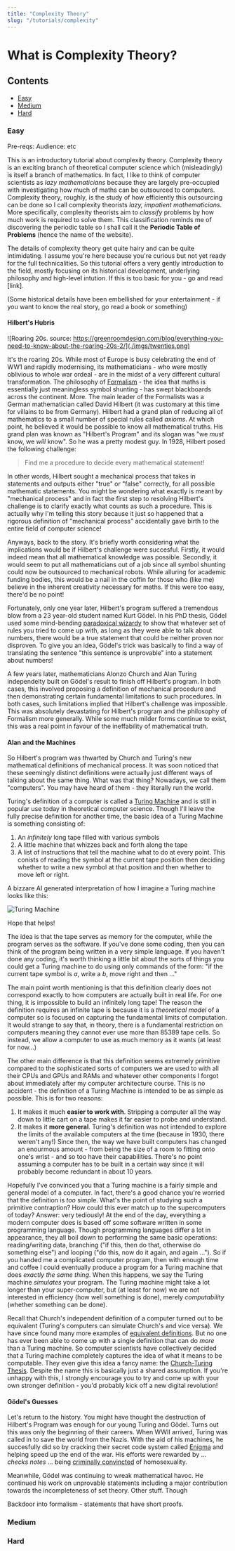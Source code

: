 ```yaml
---
title: "Complexity Theory"
slug: "/tutorials/complexity"
---
```

# What is Complexity Theory?

## Contents

- [Easy](#easy)
- [Medium](#medium)
- [Hard](#hard)


### Easy

Pre-reqs: 
Audience: 
etc

This is an introductory tutorial about complexity theory. Complexity theory is an exciting branch of theoretical computer science which (misleadingly) is itself a branch of mathematics. In fact, I like to think of computer scientists as *lazy mathematicians* because they are largely pre-occupied with investigating how much of maths can be outsourced to computers. Complexity theory, roughly, is the study of how efficiently this outsourcing can be done so I call complexity theorists *lazy, impatient mathematicians*. More specifically, complexity theorists aim to *classify* problems by how much work is required to solve them. This classification reminds me of discovering the periodic table so I shall call it the **Periodic Table of Problems** (hence the name of the website).

The details of complexity theory get quite hairy and can be quite intimidating. I assume you're here because you're curious but not yet ready for the full technicalities. So this tutorial offers a very gently introduction to the field, mostly focusing on its historical development, underlying philosophy and high-level intution. If this is too basic for you - go and read [link].

(Some historical details have been embellished for your entertainment - if you want to know the real story, go read a book or something)


#### Hilbert's Hubris

 ![Roaring 20s. source: https://greenroomdesign.com/blog/everything-you-need-to-know-about-the-roaring-20s-2/](./imgs/twenties.png)

It's the roaring 20s. While most of Europe is busy celebrating the end of WW1 and rapidly modernising, its mathematicians - who were mostly oblivious to whole war ordeal - are in the midst of a very different cultural transformation. The philosophy of [Formalism](https://en.wikipedia.org/wiki/Formalism_(philosophy_of_mathematics)) - the idea that maths is essentially just meaningless symbol shunting - has swept blackboards across the continent. More. The main leader of the Formalists was a German mathematician called David Hilbert (it was customary at this time for villains to be from Germany). Hilbert had a grand plan of reducing all of mathematics to a small number of special rules called *axioms*. At which point, he believed it would be possible to know all mathematical truths. His grand plan was known as "Hilbert's Program" and its slogan was "we *must* know, we *will* know". So he was a pretty modest guy. In 1928, Hilbert posed the following challenge:

>Find me a procedure to decide every mathematical statement!

In other words, Hilbert sought a mechanical process that takes in statements and outputs either "true" or "false" correctly, for all possible mathematic statements. You might be wondering what exactly is meant by "mechanical process" and in fact the first step to resolving Hilbert's challenge is to clarify exactly what counts as such a procedure. This is actually why I'm telling this story because it just so happened that a rigorous definition of "mechanical process" accidentally gave birth to the entire field of computer science!

Anyways, back to the story. It's briefly worth considering what the implications would be if Hilbert's challenge were succesful. Firstly, it would indeed mean that all mathematical knowledge was possible. Secondly, it would seem to put all mathematicians out of a job since all symbol shunting could now be outsourced to mechanical robots. While alluring for academic funding bodies, this would be a nail in the coffin for those who (like me) believe in the inherent creativity necessary for maths. If this were too easy, there'd be no point!

Fortunately, only one year later, Hilbert's program suffered a tremendous blow from a 23 year-old student named Kurt Gödel. In his PhD thesis, Gödel used some mind-bending [paradoxical wizardy](https://en.wikipedia.org/wiki/G%C3%B6del%27s_incompleteness_theorems#First_incompleteness_theorem) to show that whatever set of rules you tried to come up with, as long as they were able to talk about numbers, there would be a true statement that could be neither proven nor disproven. To give you an idea, Gödel's trick was basically to find a way of translating the sentence "this sentence is unprovable" into a statement about numbers!

A few years later, mathematicians Alonzo Church and Alan Turing independelty built on Gödel's result to finish off Hilbert's program. In both cases, this involved proposing a definition of mechanical procedure and then demonstrating certain fundamental limitations to such procedures. In both cases, such limitations implied that Hilbert's challenge was impossible. This was absolutely devastating for Hilbert's program and the philosophy of Formalism more generally. While some much milder forms continue to exist, this was a real point in favour of the ineffability of mathematical truth. 


#### Alan and the Machines

 So Hilbert's program was thwarted by Church and Turing's new mathematical definitions of mechanical process. It was soon noticed that these seemingly distinct definitions were actually just different ways of talking about the same thing. What was that thing? Nowadays, we call them "computers". You may have heard of them - they literally run the world.

 Turing's definition of a computer is called a [Turing Machine](https://www.youtube.com/watch?v=dNRDvLACg5Q) and is still in popular use today in theoretical computer science. Though I'll leave the fully precise definition for another time, the basic idea of a Turing Machine is something consisting of:
 1. An *infinitely* long tape filled with various symbols
 2. A little machine that whizzes back and forth along the tape
 3. A list of instructions that tell the machine what to do at every point. This conists of reading the symbol at the current tape position then deciding whether to write a new symbol at that position and then whether to move left or right.

 A bizzare AI generated interpretation of how I imagine a Turing machine looks like this:

 ![Turing Machine](./imgs/turing_machine.png)

Hope that helps!

The idea is that the tape serves as memory for the computer, while the program serves as the software. If you've done some coding, then you can think of the program being written in a very simple language. If you haven't done any coding, it's worth thinking a little bit about the sorts of things you could get a Turing machine to do using only commands of the form: "if the current tape symbol is $a$, write a $b$, move right and then ..."

The main point worth mentioning is that this definition clearly does not correspond exactly to how computers are actually built in real life. For one thing, it is impossible to build an infinitely long tape! The reason the definition requires an infinite tape is because it is a *theoretical model* of a computer so is focused on capturing the fundamental limits of computation. It would strange to say that, in theory, there is a fundamental restriction on computers meaning they cannot ever use more than 85389 tape cells. So instead, we allow a computer to use as much memory as it wants (at least for now...)
 
The other main difference is that this definition seems extremely primitive compared to the sophisticated sorts of computers we are used to with all their CPUs and GPUs and RAMs and whatever other components I forgot about immediately after my computer architecture course. This is no accident - the definition of a Turing Machine is intended to be as simple as possible. This is for two reasons:

1. It makes it much **easier to work with**. Stripping a computer all the way down to little cart on a tape makes it far easier to probe and understand. 
2. It makes it **more general**. Turing's definition was not intended to explore the limits of the available computers at the time (because in 1930, there weren't any!) Since then, the way we have built computers has changed an enourmous amount - from being the size of a room to fitting onto one's wrist - and so too have their capabilities. There's no point assuming a computer has to be built in a certain way since it will probably become redundant in about 10 years.

Hopefully I've convinced you that a Turing machine is a fairly simple and general model of a computer. In fact, there's a good chance you're worried that the definition is *too* simple. What's the point of studying such a primitive contraption? How could this ever match up to the supercomputers of today? Answer: very tediously! At the end of the day, everything a modern computer does is based off some software written in some programming language. Though programming languages differ a lot in appearance, they all boil down to performing the same basic operations: reading/writing data, branching ("if this, then do that, otherwise do something else") and looping ("do this, now do it again, and again ..."). So if you handed me a complicated computer program, then with enough time and coffee I could eventually produce a program for a Turing machine that does *exactly the same thing*. When this happens, we say the Turing machine *simulates* your program. The Turing machine might take a lot longer than your super-computer, but (at least for now) we are not interested in efficiency (how well something is done), merely *computability* (whether something can be done). 

Recall that Church's independent definition of a computer turned out to be equivalent (Turing's computers can simulate Church's and vice versa). We have since found many more examples of [equivalent definitions](https://en.wikipedia.org/wiki/Turing_completeness#Examples). But no one has ever been able to come up with a single definition that can do *more* than a Turing machine. So computer scientists have collectively decided that a Turing machine completely captures the idea of what it means to be computable. They even give this idea a fancy name: the [Church-Turing Thesis](https://en.wikipedia.org/wiki/Church%E2%80%93Turing_thesis). Despite the name this is basically just a shared assumption. If you're unhappy with this, I strongly encourage you to try and come up with your own stronger definition - you'd probably kick off a new digital revolution!

#### Gödel's Guesses

Let's return to the history. You might have thought the destruction of Hilbert's Program was enough for our young Turing and Gödel. Turns out this was only the beginning of their careers. When WWII arrived, Turing was called in to save the world from the Nazis. With the aid of his machines, he succesfully did so by cracking their secret code system called [Enigma](https://en.wikipedia.org/wiki/Enigma_machine_) and helping speed up the end of the war. His efforts were rewarded by ... *checks notes* ... being [criminally convincted](https://en.wikipedia.org/wiki/Alan_Turing#Homosexuality_and_indecency_conviction) of homosexuality.

Meanwhile, Gödel was continuing to wreak mathematical havoc. He continued his work on unprovable statements including a major contribution towards the incompleteness of set theory. Other stuff. Though 

Backdoor into formalism - statements that have short proofs. 


### Medium


### Hard